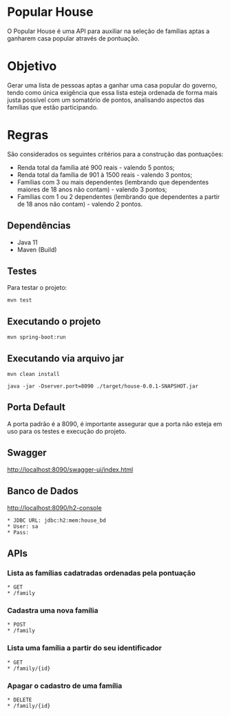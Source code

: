 # Popular House
O Popular House é uma API para auxiliar na seleção de famílias aptas a ganharem casa popular através de pontuação. 

# Objetivo
Gerar uma lista de pessoas aptas a ganhar uma casa popular do governo, tendo como única exigência que essa lista esteja ordenada de forma mais justa possível com um somatório de pontos, analisando aspectos das famílias que estão participando.

# Regras
São considerados os seguintes critérios para a construção das pontuações:
* Renda total da família até 900 reais - valendo 5 pontos;
* Renda total da família de 901 à 1500 reais - valendo 3 pontos;
* Famílias com 3 ou mais dependentes (lembrando que dependentes maiores de 18 anos não contam) - valendo 3 pontos;
* Famílias com 1 ou 2 dependentes (lembrando que dependentes a partir de 18 anos não contam) - valendo 2 pontos.

## Dependências
* Java 11
* Maven (Build)

## Testes
Para testar o projeto:
```
mvn test
```

## Executando o projeto
```
mvn spring-boot:run
```

## Executando via arquivo jar
```
mvn clean install 

java -jar -Dserver.port=8090 ./target/house-0.0.1-SNAPSHOT.jar 
```

## Porta Default
A porta padrão é a 8090, é importante assegurar que a porta não esteja em uso para os testes e execução do projeto.

## Swagger
[http://localhost:8090/swagger-ui/index.html](http://localhost:8090/swagger-ui/index.html)


## Banco de Dados
[http://localhost:8090/h2-console](http://localhost:8090/h2-console)
```
* JDBC URL: jdbc:h2:mem:house_bd
* User: sa
* Pass: 
```

## APIs

### Lista as famílias cadatradas ordenadas pela pontuação
```
* GET
* /family
```

### Cadastra uma nova família
```
* POST 
* /family
```

### Lista uma família a partir do seu identificador
```
* GET 
* /family/{id}
```

### Apagar o cadastro de uma família
```
* DELETE 
* /family/{id}
```


